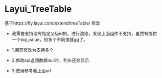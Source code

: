 Layui_TreeTable
===========================
基于https://fly.layui.com/extend/treeTable/ 修改

* 我需要支持没有指定父级id的，进行渲染，发现上面组件不支持，虽然有提供一个top_value，但多个不同值就gg了。 

* 1.目前修改为支持多个 

* 2.修改api返回数据null时，列头还会显示 

* 3.使用参考看上面url 
